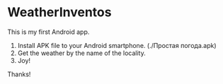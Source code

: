 # WeatherInventos
This is my first Android app.

1. Install APK file to your Android smartphone. (./Простая погода.apk)
2. Get the weather by the name of the locality.
3. Joy!

Thanks!
